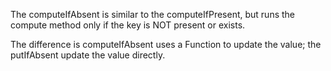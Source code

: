 The computeIfAbsent is similar to the computeIfPresent, but runs the compute method only if the key is NOT present or exists.

The difference is computeIfAbsent uses a Function to update the value; 
the putIfAbsent update the value directly.

